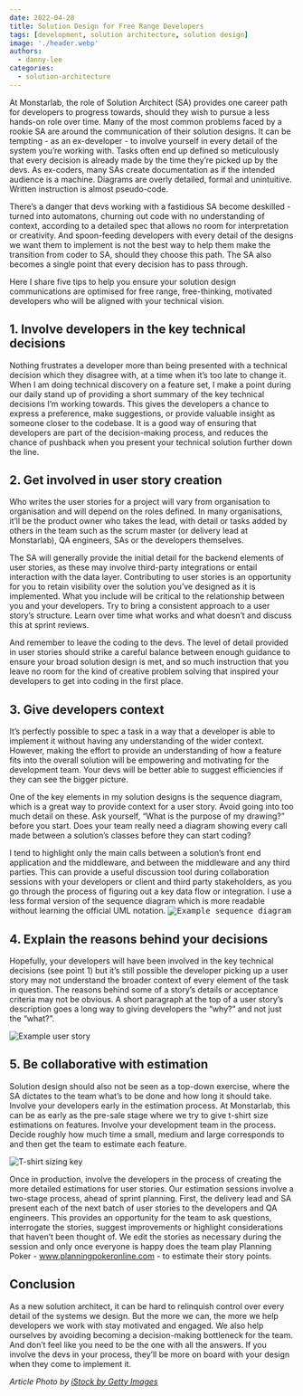 ```yaml
---
date: 2022-04-28
title: Solution Design for Free Range Developers
tags: [development, solution architecture, solution design]
image: './header.webp'
authors:
  - danny-lee
categories:
  - solution-architecture
---
```


At Monstarlab, the role of Solution Architect (SA) provides one career path for developers to progress towards, should they wish to pursue a less hands-on role over time. Many of the most common problems faced by a rookie SA are around the communication of their solution designs. It can be tempting - as an ex-developer - to involve yourself in every detail of the system you’re working with. Tasks often end up defined so meticulously that every decision is already made by the time they’re picked up by the devs. As ex-coders, many SAs create documentation as if the intended audience is a machine. Diagrams are overly detailed, formal and unintuitive. Written instruction is almost pseudo-code.

There’s a danger that devs working with a fastidious SA become deskilled - turned into automatons, churning out code with no understanding of context, according to a detailed spec that allows no room for interpretation or creativity. And spoon-feeding developers with every detail of the designs we want them to implement is not the best way to help them make the transition from coder to SA, should they choose this path. The SA also becomes a single point that every decision has to pass through.

Here I share five tips to help you ensure your solution design communications are optimised for free range, free-thinking, motivated developers who will be aligned with your technical vision.

## 1. Involve developers in the key technical decisions

Nothing frustrates a developer more than being presented with a technical decision which they disagree with, at a time when it’s too late to change it. When I am doing technical discovery on a feature set, I make a point during our daily stand up of providing a short summary of the key technical decisions I’m working towards. This gives the developers a chance to express a preference, make suggestions, or provide valuable insight as someone closer to the codebase. It is a good way of ensuring that developers are part of the decision-making process, and reduces the chance of pushback when you present your technical solution further down the line.

## 2. Get involved in user story creation

Who writes the user stories for a project will vary from organisation to organisation and will depend on the roles defined. In many organisations, it’ll be the product owner who takes the lead, with detail or tasks added by others in the team such as the scrum master (or delivery lead at Monstarlab), QA engineers, SAs or the developers themselves.

The SA will generally provide the initial detail for the backend elements of user stories, as these may involve third-party integrations or entail interaction with the data layer. Contributing to user stories is an opportunity for you to retain visibility over the solution you’ve designed as it is implemented. What you include will be critical to the relationship between you and your developers. Try to bring a consistent approach to a user story’s structure. Learn over time what works and what doesn’t and discuss this at sprint reviews.

And remember to leave the coding to the devs. The level of detail provided in user stories should strike a careful balance between enough guidance to ensure your broad solution design is met, and so much instruction that you leave no room for the kind of creative problem solving that inspired your developers to get into coding in the first place.

## 3. Give developers context

It’s perfectly possible to spec a task in a way that a developer is able to implement it without having any understanding of the wider context. However, making the effort to provide an understanding of how a feature fits into the overall solution will be empowering and motivating for the development team. Your devs will be better able to suggest efficiencies if they can see the bigger picture.

One of the key elements in my solution designs is the sequence diagram, which is a great way to provide context for a user story. Avoid going into too much detail on these. Ask yourself, “What is the purpose of my drawing?” before you start. Does your team really need a diagram showing every call made between a solution’s classes before they can start coding?

I tend to highlight only the main calls between a solution’s front end application and the middleware, and between the middleware and any third parties. This can provide a useful discussion tool during collaboration sessions with your developers or client and third party stakeholders, as you go through the process of figuring out a key data flow or integration. I use a less formal version of the sequence diagram which is more readable without learning the official UML notation.
<kbd>
![Example sequence diagram](sequence-diagram.webp)
</kbd>

## 4. Explain the reasons behind your decisions

Hopefully, your developers will have been involved in the key technical decisions (see point 1) but it’s still possible the developer picking up a user story may not understand the broader context of every element of the task in question. The reasons behind some of a story’s details or acceptance criteria may not be obvious. A short paragraph at the top of a user story’s description goes a long way to giving developers the “why?” and not just the “what?”.

![Example user story](user-story.webp)

## 5. Be collaborative with estimation

Solution design should also not be seen as a top-down exercise, where the SA dictates to the team what’s to be done and how long it should take. Involve your developers early in the estimation process. At Monstarlab, this can be as early as the pre-sale stage where we try to give t-shirt size estimations on features. Involve your development team in the process. Decide roughly how much time a small, medium and large corresponds to and then get the team to estimate each feature.

![T-shirt sizing key](t-shirt-sizing.webp)

Once in production, involve the developers in the process of creating the more detailed estimations for user stories. Our estimation sessions involve a two-stage process, ahead of sprint planning. First, the delivery lead and SA present each of the next batch of user stories to the developers and QA engineers. This provides an opportunity for the team to ask questions, interrogate the stories, suggest improvements or highlight considerations that haven’t been thought of. We edit the stories as necessary during the session and only once everyone is happy does the team play Planning Poker - www.planningpokeronline.com - to estimate their story points.

## Conclusion

As a new solution architect, it can be hard to relinquish control over every detail of the systems we design. But the more we can, the more we help developers we work with stay motivated and engaged. We also help ourselves by avoiding becoming a decision-making bottleneck for the team. And don’t feel like you need to be the one with all the answers. If you involve the devs in your process, they’ll be more on board with your design when they come to implement it.

_Article Photo by [iStock by Getty Images](https://www.istockphoto.com/vector/set-of-vector-office-elements-with-people-isometric-coworking-or-open-space-gm1205496033-347286760)_
